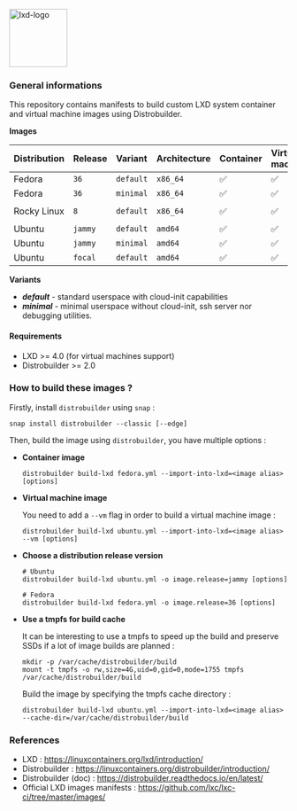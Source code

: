 <p><img src="https://discuss.linuxcontainers.org/uploads/default/original/1X/9a2865f528f7b846cda54335dec298dda6109bb3.png" alt="lxd-logo" title="lxd" align="top" height=105 /></p>

### General informations

This repository contains manifests to build custom LXD system container and virtual machine images using Distrobuilder.

**Images**

  | Distribution   | Release   | Variant    | Architecture | Container | Virtual machine |
  | :--------------| :---------| :----------| :------------| :---------| :---------------|
  | Fedora         | `36`      | `default`  | `x86_64`     | ✅        | ✅              |
  | Fedora         | `36`      | `minimal`  | `x86_64`     | ✅        | ✅              |
  |                |           |            |              |           |                 |
  | Rocky Linux    | `8`       | `default`  | `x86_64`     | ✅        | ✅              |
  |                |           |            |              |           |                 |
  | Ubuntu         | `jammy`   | `default`  | `amd64`      | ✅        | ✅              |
  | Ubuntu         | `jammy`   | `minimal`  | `amd64`      | ✅        | ✅              |
  | Ubuntu         | `focal`   | `default`  | `amd64`      | ✅        | ✅              |

**Variants**

  - ***default*** - standard userspace with cloud-init capabilities
  - ***minimal*** - minimal userspace without cloud-init, ssh server nor debugging utilities.

#### Requirements

- LXD >= 4.0 (for virtual machines support)
- Distrobuilder >= 2.0

### How to build these images ?

Firstly, install `distrobuilder` using `snap` :

```shell
snap install distrobuilder --classic [--edge]
```

Then, build the image using `distrobuilder`, you have multiple options :

* **Container image**

  ```shell
  distrobuilder build-lxd fedora.yml --import-into-lxd=<image alias> [options]
  ```

* **Virtual machine image**

  You need to add a `--vm` flag in order to build a virtual machine image :

  ```shell
  distrobuilder build-lxd ubuntu.yml --import-into-lxd=<image alias> --vm [options]
  ```

* **Choose a distribution release version**

  ```shell
  # Ubuntu
  distrobuilder build-lxd ubuntu.yml -o image.release=jammy [options]

  # Fedora
  distrobuilder build-lxd fedora.yml -o image.release=36 [options]
  ```

* **Use a tmpfs for build cache**

  It can be interesting to use a tmpfs to speed up the build and preserve SSDs if a lot of image builds are planned :

  ```shell
  mkdir -p /var/cache/distrobuilder/build
  mount -t tmpfs -o rw,size=4G,uid=0,gid=0,mode=1755 tmpfs /var/cache/distrobuilder/build
  ```

  Build the image by specifying the tmpfs cache directory :

  ```shell
  distrobuilder build-lxd ubuntu.yml --import-into-lxd=<image alias> --cache-dir=/var/cache/distrobuilder/build
  ```

### References

* LXD : https://linuxcontainers.org/lxd/introduction/
* Distrobuilder : https://linuxcontainers.org/distrobuilder/introduction/
* Distrobuilder (doc) : https://distrobuilder.readthedocs.io/en/latest/
* Official LXD images manifests : https://github.com/lxc/lxc-ci/tree/master/images/

